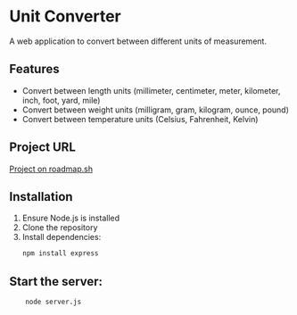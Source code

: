 # Unit Converter

A web application to convert between different units of measurement.

## Features

- Convert between length units (millimeter, centimeter, meter, kilometer, inch, foot, yard, mile)
- Convert between weight units (milligram, gram, kilogram, ounce, pound)
- Convert between temperature units (Celsius, Fahrenheit, Kelvin)

## Project URL

[Project on roadmap.sh](https://roadmap.sh/projects/unit-converter)

## Installation

1. Ensure Node.js is installed
2. Clone the repository
3. Install dependencies:
   ```bash
   npm install express
   ```

## Start the server:

```
    node server.js
```
